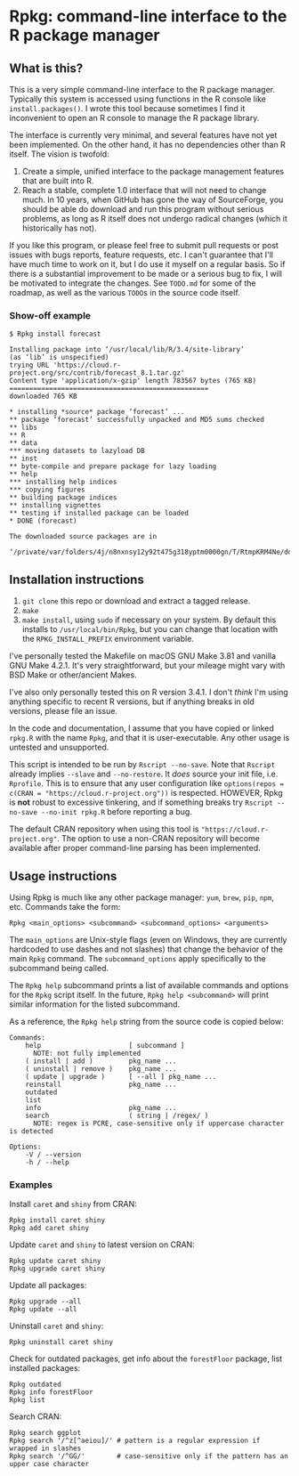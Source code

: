 # Rpkg: command-line interface to the R package manager

## What is this?

This is a very simple command-line interface to the R package manager. 
Typically this system is accessed using functions in the R console like 
`install.packages()`. I wrote this tool because sometimes I find it 
inconvenient to open an R console to manage the R package library.

The interface is currently very minimal, and several features have not yet 
been implemented. On the other hand, it has no dependencies other than R 
itself. The vision is twofold:
1. Create a simple, unified interface to the package management features 
   that are built into R.
2. Reach a stable, complete 1.0 interface that will not need to change much. 
   In 10 years, when GitHub has gone the way of SourceForge, you should be 
   able do download and run this program without serious problems, as long as 
   R itself does not undergo radical changes (which it historically has not).

If you like this program, or please feel free to submit pull requests or post 
issues with bugs reports, feature requests, etc. I can't guarantee that I'll 
have much time to work on it, but I do use it myself on a regular basis. So if 
there is a substantial improvement to be made or a serious bug to fix, I 
will be motivated to integrate the changes. See `TODO.md` for some of the 
roadmap, as well as the various `TODO`s in the source code itself.

### Show-off example

```
$ Rpkg install forecast

Installing package into ‘/usr/local/lib/R/3.4/site-library’
(as ‘lib’ is unspecified)
trying URL 'https://cloud.r-project.org/src/contrib/forecast_8.1.tar.gz'
Content type 'application/x-gzip' length 783567 bytes (765 KB)
==================================================
downloaded 765 KB

* installing *source* package ‘forecast’ ...
** package ‘forecast’ successfully unpacked and MD5 sums checked
** libs
** R
** data
*** moving datasets to lazyload DB
** inst
** byte-compile and prepare package for lazy loading
** help
*** installing help indices
*** copying figures
** building package indices
** installing vignettes
** testing if installed package can be loaded
* DONE (forecast)

The downloaded source packages are in
	‘/private/var/folders/4j/n8nxnsy12y92t475g318yptm0000gn/T/RtmpKRM4Ne/downloaded_packages’
```


## Installation instructions

1. `git clone` this repo or download and extract a tagged release.
2. `make`
3. `make install`, using `sudo` if necessary on your system. By default this installs to `/usr/local/bin/Rpkg`, but you can change that location with the `RPKG_INSTALL_PREFIX` environment variable.

I've personally tested the Makefile on macOS GNU Make 3.81 and vanilla GNU Make 4.2.1. It's very straightforward, but your mileage might vary with BSD Make or other/ancient Makes.

I've also only personally tested this on R version 3.4.1. I don't *think* I'm using anything specific to recent R versions, but if anything breaks in old versions, please file an issue.

In the code and documentation, I assume that you have copied or linked 
`rpkg.R` with the name `Rpkg`, and that it is user-executable. Any other usage 
is untested and unsupported.

This script is intended to be run by `Rscript --no-save`. Note that `Rscript`
already implies `--slave` and `--no-restore`. It _does_ source your init file,
i.e. `Rprofile`. This is to ensure that any user configuration like
`options(repos = c(CRAN = "https://cloud.r-project.org"))` is respected.
HOWEVER, Rpkg is **not** robust to excessive tinkering, and if something breaks
try `Rscript --no-save --no-init rpkg.R` before reporting a bug.

The default CRAN repository when using this tool is
`"https://cloud.r-project.org"`. The option to use a non-CRAN repository will
become available after proper command-line parsing has been implemented.


## Usage instructions

Using Rpkg is much like any other package manager: `yum`, `brew`, `pip`, 
`npm`, etc. Commands take the form:

```shell
Rpkg <main_options> <subcommand> <subcommand_options> <arguments>
```

The `main_options` are Unix-style flags (even on Windows, they are currently 
hardcoded to use dashes and not slashes) that change the behavior of the main 
`Rpkg` command. The `subcommand_options` apply specifically to the subcommand 
being called.

The `Rpkg help` subcommand prints a list of available commands and options for 
the `Rpkg` script itself. In the future, `Rpkg help <subcommand>` will print 
similar information for the listed subcommand.

As a reference, the `Rpkg help` string from the source code is copied below:

```
Commands:
    help                      [ subcommand ]
      NOTE: not fully implemented
    ( install | add )         pkg_name ...
    ( uninstall | remove )    pkg_name ...
    ( update | upgrade )      [ --all ] pkg_name ...
    reinstall                 pkg_name ...
    outdated
    list
    info                      pkg_name ...
    search                    ( string | /regex/ )
      NOTE: regex is PCRE, case-sensitive only if uppercase character is detected

Options:
    -V / --version
    -h / --help
```


### Examples

Install `caret` and `shiny` from CRAN:

```shell
Rpkg install caret shiny
Rpkg add caret shiny
```

Update `caret` and `shiny` to latest version on CRAN:

```shell
Rpkg update caret shiny
Rpkg upgrade caret shiny
```

Update all packages:

```shell
Rpkg upgrade --all
Rpkg update --all
```

Uninstall `caret` and `shiny`:

```shell
Rpkg uninstall caret shiny
```

Check for outdated packages, get info about the `forestFloor` package, list 
installed packages:

```shell
Rpkg outdated
Rpkg info forestFloor
Rpkg list
```

Search CRAN:

```shell
Rpkg search ggplot
Rpkg search '/^z[^aeiou]/' # pattern is a regular expression if wrapped in slashes
Rpkg search '/^GG/'        # case-sensitive only if the pattern has an upper case character
```

<!-- vim: ft=pandoc:
-->
